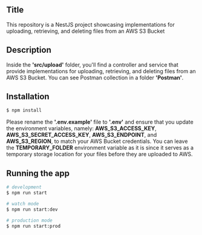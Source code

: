 
## Title

This repository is a NestJS project showcasing implementations for uploading, retrieving, and deleting files from an AWS S3 Bucket


##  Description
Inside the **'src/upload'** folder, you'll find a controller and service that provide implementations for uploading, retrieving, and deleting files from an AWS S3 Bucket. You can see Postman collection in a folder **'Postman'**. 

## Installation

```bash
$ npm install
```

Please rename the **'.env.example'** file to **'.env'** and ensure that you update the environment variables, namely: **AWS_S3_ACCESS_KEY**, **AWS_S3_SECRET_ACCESS_KEY**, **AWS_S3_ENDPOINT**, and **AWS_S3_REGION**, to match your AWS Bucket credentials. You can leave the **TEMPORARY_FOLDER** environment variable as it is since it serves as a temporary storage location for your files before they are uploaded to AWS.

## Running the app

```bash
# development
$ npm run start

# watch mode
$ npm run start:dev

# production mode
$ npm run start:prod
```



